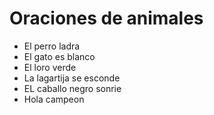# Oraciones de animales
- El perro ladra
- El gato es blanco
- El loro verde
- La lagartija se esconde
- EL caballo negro sonrie
- Hola campeon
